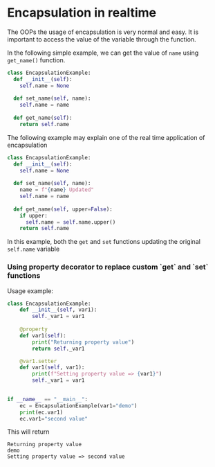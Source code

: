 # Encapsulation in realtime

The OOPs the usage of encapsulation is very normal and easy. It is important to access the value of the variable through the function.

In the following simple example, we can get the value of `name` using `get_name()` function.

```python
class EncapsulationExample:
  def __init__(self):
    self.name = None
  
  def set_name(self, name):
    self.name = name
    
  def get_name(self):
    return self.name
```

The following example may explain one of the real time application of encapsulation&#x20;

```python
class EncapsulationExample:
  def __init__(self):
    self.name = None
  
  def set_name(self, name):
    name = f"{name} Updated"
    self.name = name
    
  def get_name(self, upper=False):
    if upper:
      self.name = self.name.upper()
    return self.name
```

In this example, both the `get` and `set` functions updating the original `self.name` variable



### Using property decorator to replace custom \`get\` and \`set\` functions

Usage example:

```python
class EncapsulationExample:
    def __init__(self, var1):
        self._var1 = var1
  
    @property
    def var1(self):
        print("Returning property value")
        return self._var1

    @var1.setter
    def var1(self, var1):
        print(f"Setting property value => {var1}")
        self._var1 = var1
    

if __name__ == "__main__":
    ec = EncapsulationExample(var1="demo")
    print(ec.var1)
    ec.var1="second value"
```

This will return
```
Returning property value
demo
Setting property value => second value
```